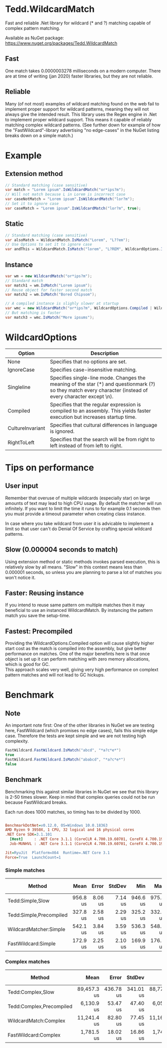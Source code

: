 
# Tedd.WildcardMatch
Fast and reliable .Net library for wildcard (\* and ?) matching capable of complex pattern matching.

Available as NuGet package: https://www.nuget.org/packages/Tedd.WildcardMatch

## Fast
One match takes 0.0000003278 milliseconds on a modern computer. There are at time of writing (jan 2020) faster libraries, but they are not reliable.

## Reliable
Many (of not most) examples of wildcard matching found on the web fail to implement proper support for wildcard patterns, meaning they will not always give the intended result. This library uses the Regex engine in .Net to implement proper wildcard support. This means it capable of reliably matching complex wildcard patterns.
(See further down for example of how the "FastWildcard"-library advertising "no edge-cases" in the NuGet listing breaks down on a simple match.)

# Example

## Extension method
```csharp
// Standard matching (case sensitive)
var match = "Lorem ipsum".IsWildcardMatch("or*ips?m");        
// Will not match because L in Lorem is incorrect case
var caseNotMatch = "Lorem ipsum".IsWildcardMatch("lor?m");   
// Set it to ignore case
var caseMatch = "Lorem ipsum".IsWildcardMatch("lor?m", true); 
```
## Static
```csharp
// Standard matching (case sensitive)
var alsoMatch = WildcardMatch.IsMatch("Lorem", "L??em");
// Use Options to set it to ignore case
var andThis = WildcardMatch.IsMatch("lorem", "L?REM", WildcardOptions.IgnoreCase);
```
## Instance
```csharp
var wm = new WildcardMatch("or*ips?m");
// Standard match
var match1 = wm.IsMatch("Lorem ipsum");
// Reuse object for faster second match
var match2 = wm.IsMatch("Bored Chipsom");

// A compiled instance is slighly slower at startup
var wmc = new WildcardMatch("or*ips?m", WildcardOptions.Compiled | WildcardOptons.IgnoreCase);
// But matching is faster
var match3 = wmc.IsMatch("More ipsums");

```

# WildcardOptions
| Option          | Description  |
|--|--|
| None            | Specifies that no options are set. |
| IgnoreCase      | Specifies case-insensitive matching. |
| Singleline      | Specifies single-line mode. Changes the meaning of the star (*) and questionmark (?) so they match every character (instead of every character except \n). |
| Compiled        | Specifies that the regular expression is compiled to an assembly. This yields faster execution but increases startup time. |
| CultureInvariant| Specifies that cultural differences in language is ignored. |
| RightToLeft     | Specifies that the search will be from right to left instead of from left to right. |

# Tips on performance

## User input
Remember that overuse of multiple wildcards (especially star) on large amounts of text may lead to high CPU usage. By default the matcher will run infinitely. If you want to limit the time it runs to for example 0.1 seconds then you must provide a timeout parameter when creating class instance.

In case where you take wildcard from user it is advicable to implement a limit so that user can't do Denial Of Service by crafting special wildcard patterns.

## Slow (0.000004 seconds to match)
Using extension method or static methods invokes parsed execution, this is relatively slow by all means. "Slow" in this context means less than 0.000001 seconds, so unless you are planning to parse a lot of matches you won't notice it.

## Faster: Reusing instance
If you intend to reuse same pattern om multiple matches then it may beneficial to use an instanced WildcardMatch. By instancing the pattern match you save the setup-time.

## Fastest: Precompiled
Providing the WildcardOptions.Compiled option will cause slightly higher start cost as the match is compiled into the assembly, but give better performance on matches. One of the major benefints here is that once object is set up it can perform matching with zero memory allocations, which is good for GC.<br />
This approach scales very well, giving very high performance on complext pattern matches and will not lead to GC hickups.

# Benchmark

## Note
An important note first: One of the other libraries in NuGet we are testing here, FastWildcard (which promises no edge cases), fails this simple edge case. Therefore the tests are kept simple and we are not testing high complexity.
``` csharp
FastWildcard.FastWildcard.IsMatch("abcd", "*a?c*e*")
true
FastWildcard.FastWildcard.IsMatch("ababcd", "*a?c*e*")
false
```

## Benchmark
Benchmarking this against similar libraries in NuGet we see that this library is 2-50 times slower. Keep in mind that complex queries could not be run because FastWildcard breaks.

Each run does 1000 matches, so timing has to be divided by 1000.

``` ini

BenchmarkDotNet=v0.12.0, OS=Windows 10.0.18363
AMD Ryzen 9 3950X, 1 CPU, 32 logical and 16 physical cores
.NET Core SDK=3.1.101
  [Host]     : .NET Core 3.1.1 (CoreCLR 4.700.19.60701, CoreFX 4.700.19.60801), X64 RyuJIT  [AttachedDebugger]
  Job-MUNHVL : .NET Core 3.1.1 (CoreCLR 4.700.19.60701, CoreFX 4.700.19.60801), X64 RyuJIT

Jit=RyuJit  Platform=X64  Runtime=.NET Core 3.1  
Force=True  LaunchCount=1  

```
### Simple matches

|                   Method |        Mean |     Error |    StdDev |         Min |         Max |      Median |         P95 |         P90 | Iterations |     Op/s |  Ratio | RatioSD | Baseline |     Gen 0 | Gen 1 | Gen 2 |  Allocated | TotalIssues/Op | BranchInstructions/Op | BranchMispredictions/Op |
|------------------------- |------------:|----------:|----------:|------------:|------------:|------------:|------------:|------------:|-----------:|---------:|-------:|--------:|--------- |----------:|------:|------:|-----------:|---------------:|----------------------:|------------------------:|
|         Tedd:Simple,Slow |    956.8 us |   8.06 us |   7.14 us |    946.6 us |    975.4 us |    957.8 us |    966.2 us |    961.3 us |      14.00 | 1,045.13 |   2.92 |    0.03 |       No |   39.0625 |     - |     - |   328009 B |      2,359,977 |               811,155 |                  12,312 |
|  Tedd:Simple,Precompiled |    327.8 us |   2.58 us |   2.29 us |    325.2 us |    332.8 us |    327.3 us |    332.2 us |    331.2 us |      14.00 | 3,050.39 |   1.00 |    0.00 |      Yes |         - |     - |     - |        3 B |        649,149 |               319,021 |                   3,646 |
|   WildcardMatcher:Simple |    542.1 us |   3.84 us |   3.59 us |    536.3 us |    548.3 us |    542.0 us |    547.3 us |    546.7 us |      15.00 | 1,844.71 |   1.65 |    0.01 |       No |   82.0313 |     - |     - |   688009 B |      1,047,506 |               493,320 |                   6,628 |
|      FastWildcard:Simple |    172.9 us |   2.25 us |   2.10 us |    169.9 us |    176.1 us |    173.4 us |    175.6 us |    175.2 us |      15.00 | 5,783.87 |   0.53 |    0.01 |       No |    2.6855 |     - |     - |    24000 B |        452,903 |               154,223 |                   1,972 |


### Complex matches
|                   Method |        Mean |     Error |    StdDev |         Min |         Max |      Median |         P95 |         P90 | Iterations |     Op/s |  Ratio | RatioSD | Baseline |     Gen 0 | Gen 1 | Gen 2 |  Allocated | TotalIssues/Op | BranchInstructions/Op | BranchMispredictions/Op |
|------------------------- |------------:|----------:|----------:|------------:|------------:|------------:|------------:|------------:|-----------:|---------:|-------:|--------:|--------- |----------:|------:|------:|-----------:|---------------:|----------------------:|------------------------:|
|        Tedd:Complex,Slow | 89,457.3 us | 436.78 us | 341.01 us | 88,778.8 us | 89,946.7 us | 89,585.9 us | 89,815.0 us | 89,698.3 us |      12.00 |    11.18 | 272.84 |    2.04 |       No |         - |     - |     - |   633488 B |    168,288,256 |            83,783,522 |                 722,132 |
| Tedd:Complex,Precompiled |  6,130.9 us |  53.47 us |  47.40 us |  6,058.0 us |  6,201.4 us |  6,147.1 us |  6,196.0 us |  6,181.5 us |      14.00 |   163.11 |  18.70 |    0.21 |       No |         - |     - |     - |        5 B |     14,527,464 |             7,241,555 |                  66,272 |
|    WildcardMatch:Complex | 11,241.4 us |  82.80 us |  77.45 us | 11,162.3 us | 11,402.6 us | 11,216.0 us | 11,359.7 us | 11,337.6 us |      15.00 |    88.96 |  34.27 |    0.30 |       No | 1953.1250 |     - |     - | 16368010 B |     22,756,797 |            10,443,898 |                 118,754 |
|     FastWildcard:Complex |  1,781.5 us |  18.02 us |  16.86 us |  1,746.1 us |  1,800.8 us |  1,786.2 us |  1,800.8 us |  1,800.5 us |      15.00 |   561.31 |   5.44 |    0.06 |       No |    1.9531 |     - |     - |    24000 B |      4,337,896 |             1,457,561 |                  21,295 |
